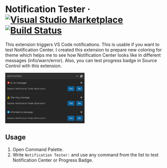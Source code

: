# Notification Tester &middot; [![Visual Studio Marketplace](https://img.shields.io/visual-studio-marketplace/v/svipas.notification-tester.svg)](https://marketplace.visualstudio.com/items?itemName=svipas.notification-tester) [![Build Status](https://dev.azure.com/svipas/svipas/_apis/build/status/svipas.vscode-notification-tester?branchName=master)](https://dev.azure.com/svipas/svipas/_build/latest?definitionId=3&branchName=master)

This extension triggers VS Code notifications. This is usable if you want to test Notification Center. I created this extension to prepare new coloring for theme which helps me to see how Notification Center looks like in different messages (info/warn/error). Also, you can test progress badge in Source Control with this extension.

<img src="https://raw.githubusercontent.com/svipas/vscode-notification-tester/master/images/notification-center.png" width="50%" height="50%">

## Usage

1. Open Command Palette.
2. Write `Notification Tester:` and use any command from the list to test Notification Center or Progress Badge.
